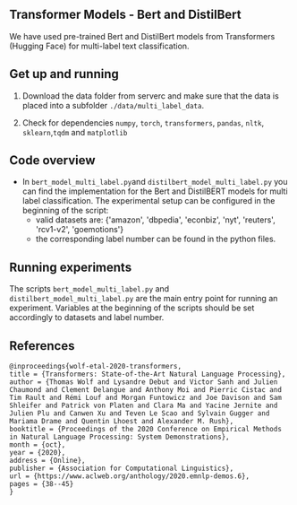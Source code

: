 ## Transformer Models - Bert and DistilBert 

We have used pre-trained Bert and DistilBert models from Transformers (Hugging Face) for multi-label text classification.

## Get up and running

1. Download the data folder from serverc and make sure that the data is placed into a subfolder `./data/multi_label_data`.

2. Check for dependencies `numpy`, `torch`, `transformers`, `pandas`, `nltk`, `sklearn`,`tqdm` and `matplotlib`


## Code overview

- In `bert_model_multi_label.py`and `distilbert_model_multi_label.py` you can find the implementation for the Bert and DistilBERT models for multi label classification.
  The experimental setup can be configured in the beginning of the script:
    - valid datasets are: {'amazon', 'dbpedia', 'econbiz', 'nyt', 'reuters', 'rcv1-v2', 'goemotions'}
    - the corresponding label number can be found in the python files.

## Running experiments

The scripts `bert_model_multi_label.py` and `distilbert_model_multi_label.py` are the main entry point for running an experiment. Variables at the beginning of the scripts should be set accordingly to datasets and label number.

## References

    @inproceedings{wolf-etal-2020-transformers,
    title = {Transformers: State-of-the-Art Natural Language Processing},
    author = {Thomas Wolf and Lysandre Debut and Victor Sanh and Julien Chaumond and Clement Delangue and Anthony Moi and Pierric Cistac and Tim Rault and Rémi Louf and Morgan Funtowicz and Joe Davison and Sam Shleifer and Patrick von Platen and Clara Ma and Yacine Jernite and Julien Plu and Canwen Xu and Teven Le Scao and Sylvain Gugger and Mariama Drame and Quentin Lhoest and Alexander M. Rush},
    booktitle = {Proceedings of the 2020 Conference on Empirical Methods in Natural Language Processing: System Demonstrations},
    month = {oct},
    year = {2020},
    address = {Online},
    publisher = {Association for Computational Linguistics},
    url = {https://www.aclweb.org/anthology/2020.emnlp-demos.6},
    pages = {38--45}
    }

